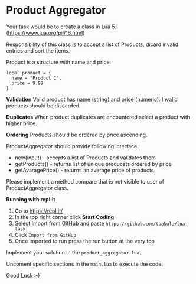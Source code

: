 # Product Aggregator

Your task would be to create a class in Lua 5.1 (https://www.lua.org/pil/16.html)

Responsibility of this class is to accept a list of Products, dicard invalid entries and sort the items.

Product is a structure with name and price.
```
local product = {
  name = "Product 1",
  price = 9.99
}
```


**Validation**
Valid product has name (string) and price (numeric).
Invalid products should be discarded.

**Duplicates**
When product duplicates are encountered select a product with higher price.

**Ordering**
Products should be ordered by price ascending.

ProductAggregator should provide following interface:

- new(input) - accepts a list of Products and validates them
- getProducts() - returns list of unique producsts ordered by price
- getAvaragePrice() - returns an average price of products

Please implement a method compare that is not visible to user of ProductAggregator class.


**Running with repl.it**
1. Go to https://repl.it/
2. In the top right corner click **Start Coding**
3. Select Import from GitHub and paste ```https://github.com/tpakula/lua-task```
4. Click `Import from GitHub`
5. Once imported to run press the run button at the very top

Implement your solution in the `product_aggregator.lua`.

Uncoment specific sections in the `main.lua` to execute the code.

Good Luck :-)
